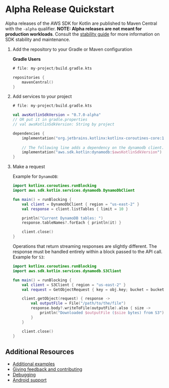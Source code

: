 # Alpha Release Quickstart

Alpha releases of the AWS SDK for Kotlin are published to Maven Central with the `-alpha` qualifier. 
**NOTE: Alpha releases are not meant for production workloads**.
Consult the [stability guide](stability.md) for more information on SDK stability and maintenance.

1. Add the repository to your Gradle or Maven configuration

    **Gradle Users**

    ```kt
    # file: my-project/build.gradle.kts

    repositories {
        mavenCentral()
    }
    ```


2. Add services to your project

    ```kt
    # file: my-project/build.gradle.kts

    val awsKotlinSdkVersion = "0.7.0-alpha"
    // OR put it in gradle.properties
    // val awsKotlinSdkVersion: String by project

    dependencies {
        implementation("org.jetbrains.kotlinx:kotlinx-coroutines-core:1.5.0")
        
        // The following line adds a dependency on the dynamodb client.
        implementation("aws.sdk.kotlin:dynamodb:$awsKotlinSdkVersion")
    }

3. Make a request
   
    Example for `DynamoDB`:

    ```kotlin
    import kotlinx.coroutines.runBlocking
    import aws.sdk.kotlin.services.dynamodb.DynamoDbClient

    fun main() = runBlocking {
        val client = DynamoDbClient { region = "us-east-2" }
        val response = client.listTables { limit = 10 }

        println("Current DynamoDB tables: ")
        response.tableNames?.forEach { println(it) }

        client.close()
    }
    ```

    Operations that return streaming responses are slightly different. The response must be handled entirely within a
    block passed to the API call. Example for `S3`:
   
    ```kotlin
    import kotlinx.coroutines.runBlocking
    import aws.sdk.kotlin.services.dynamodb.S3Client

    fun main() = runBlocking {
        val client = S3Client { region = "us-east-2" }
        val request = GetObjectRequest { key = obj.key; bucket = bucketName }
   
        client.getObject(request) { response ->
            val outputFile = File("/path/to/the/file")
            response.body?.writeToFile(outputFile).also { size ->
                println("Downloaded $outputFile ($size bytes) from S3")
            }
        }
   
        client.close()
    }
    ```

## Additional Resources

* [Additional examples](https://github.com/awslabs/aws-sdk-kotlin/tree/main/examples)
* [Giving feedback and contributing](https://github.com/awslabs/aws-sdk-kotlin#feedback)
* [Debugging](debugging.md)
* [Android support](targets.md#android)
